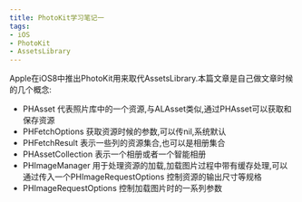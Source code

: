 ```yaml
---
title: PhotoKit学习笔记一
tags:
- iOS
- PhotoKit
- AssetsLibrary
---
```


Apple在iOS8中推出PhotoKit用来取代AssetsLibrary.本篇文章是自己做文章时候的几个概念:

* PHAsset 代表照片库中的一个资源,与ALAsset类似,通过PHAsset可以获取和保存资源
* PHFetchOptions 获取资源时候的参数,可以传nil,系统默认
* PHFetchResult 表示一些列的资源集合,也可以是相册集合
* PHAssetCollection 表示一个相册或者一个智能相册
* PHImageManager 用于处理资源的加载,加载图片过程中带有缓存处理,可以通过传入一个PHImageRequestOptions 控制资源的输出尺寸等规格
* PHImageRequestOptions 控制加载图片时的一系列参数